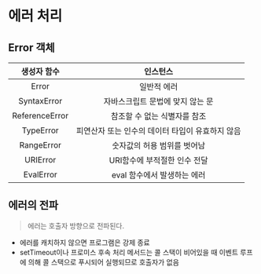 # 에러 처리

## Error 객체

| 생성자 함수 | 인스턴스 |
| :--: | :--: |
| Error | 일반적 에러 |
| SyntaxError | 자바스크립트 문법에 맞지 않는 문 |
| ReferenceError | 참조할 수 없는 식별자를 참조 |
| TypeError | 피연산자 또는 인수의 데이터 타입이 유효하지 않음 | 
| RangeError | 숫자값의 허용 범위를 벗어남 |
| URIError | URI함수에 부적절한 인수 전달 | 
| EvalError | eval 함수에서 발생하는 에러 |

## 에러의 전파

> 에러는 호출자 방향으로 전파된다.

- 에러를 캐치하지 않으면 프로그램은 강제 종료
- setTimeout이나 프로미스 후속 처리 메서드는 콜 스택이 비어있을 때 이벤트 루프에 의해 콜 스택으로 푸시되어 실행되므로 호출자가 없음